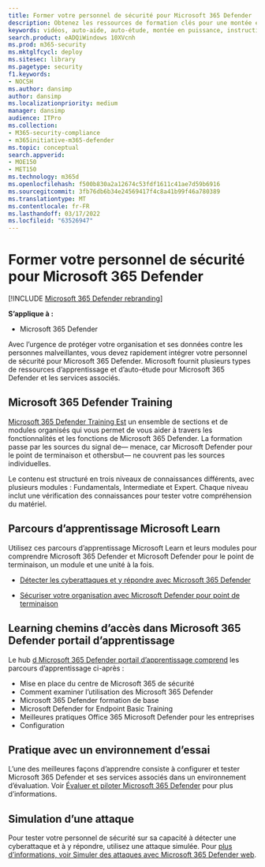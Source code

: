 ```yaml
---
title: Former votre personnel de sécurité pour Microsoft 365 Defender
description: Obtenez les ressources de formation clés pour une montée en puissance rapide de votre personnel de sécurité.
keywords: vidéos, auto-aide, auto-étude, montée en puissance, instructions, cours, parcours d’apprentissage, Microsoft Learn, cours, cours, cours, SecOps, analyste de sécurité
search.product: eADQiWindows 10XVcnh
ms.prod: m365-security
ms.mktglfcycl: deploy
ms.sitesec: library
ms.pagetype: security
f1.keywords:
- NOCSH
ms.author: dansimp
author: dansimp
ms.localizationpriority: medium
manager: dansimp
audience: ITPro
ms.collection:
- M365-security-compliance
- m365initiative-m365-defender
ms.topic: conceptual
search.appverid:
- MOE150
- MET150
ms.technology: m365d
ms.openlocfilehash: f500b830a2a12674c53fdf1611c41ae7d59b6916
ms.sourcegitcommit: 3fb76db6b34e24569417f4c8a41b99f46a780389
ms.translationtype: MT
ms.contentlocale: fr-FR
ms.lasthandoff: 03/17/2022
ms.locfileid: "63526947"
---
```

# <a name="train-your-security-staff-for-microsoft-365-defender"></a>Former votre personnel de sécurité pour Microsoft 365 Defender

[!INCLUDE [Microsoft 365 Defender rebranding](../includes/microsoft-defender.md)]

**S’applique à :**
- Microsoft 365 Defender

Avec l’urgence de protéger votre organisation et ses données contre les personnes malveillantes, vous devez rapidement intégrer votre personnel de sécurité pour Microsoft 365 Defender. Microsoft fournit plusieurs types de ressources d’apprentissage et d’auto-étude pour Microsoft 365 Defender et les services associés.


## <a name="microsoft-365-defender-ninja-training"></a>Microsoft 365 Defender Training

[Microsoft 365 Defender Training Est](https://techcommunity.microsoft.com/t5/microsoft-365-defender/become-a-microsoft-365-defender-ninja/ba-p/1789376) un ensemble de sections et de modules organisés qui vous permet de vous aider à travers les fonctionnalités et les fonctions de Microsoft 365 Defender. La formation passe par les sources du signal de&mdash; menace, car Microsoft Defender pour le point de terminaison et othersbut&mdash; ne couvrent pas les sources individuelles. 

Le contenu est structuré en trois niveaux de connaissances différents, avec plusieurs modules : Fundamentals, Intermediate et Expert. Chaque niveau inclut une vérification des connaissances pour tester votre compréhension du matériel.

## <a name="microsoft-learn-learning-paths"></a>Parcours d’apprentissage Microsoft Learn

Utilisez ces parcours d’apprentissage Microsoft Learn et leurs modules pour comprendre Microsoft 365 Defender et Microsoft Defender pour le point de terminaison, un module et une unité à la fois.

 - [Détecter les cyberattaques et y répondre avec Microsoft 365 Defender](/learn/paths/defender-detect-respond/)

 - [Sécuriser votre organisation avec Microsoft Defender pour point de terminaison](/learn/paths/defender-endpoint-fundamentals/)  


## <a name="learning-paths-in-the-microsoft-365-defender-portal-learning-hub"></a>Learning chemins d’accès dans Microsoft 365 Defender portail d’apprentissage

Le hub [d Microsoft 365 Defender portail d’apprentissage comprend](https://security.microsoft.com/learning) les parcours d’apprentissage ci-après :

- Mise en place du centre de Microsoft 365 de sécurité
- Comment examiner l’utilisation des Microsoft 365 Defender
- Microsoft 365 Defender formation de base
- Microsoft Defender for Endpoint Basic Training
- Meilleures pratiques Office 365 Microsoft Defender pour les entreprises
- Configuration

## <a name="hands-on-with-a-trial-environment"></a>Pratique avec un environnement d’essai

L’une des meilleures façons d’apprendre consiste à configurer et tester Microsoft 365 Defender et ses services associés dans un environnement d’évaluation. Voir [Évaluer et piloter Microsoft 365 Defender](eval-overview.md) pour plus d’informations.

## <a name="simulating-an-attack"></a>Simulation d’une attaque

Pour tester votre personnel de sécurité sur sa capacité à détecter une cyberattaque et à y répondre, utilisez une attaque simulée. Pour [plus d’informations, voir Simuler des attaques avec Microsoft 365 Defender web](eval-defender-investigate-respond-simulate-attack.md#simulate-attacks-with-the-microsoft-365-defender-portal). 


